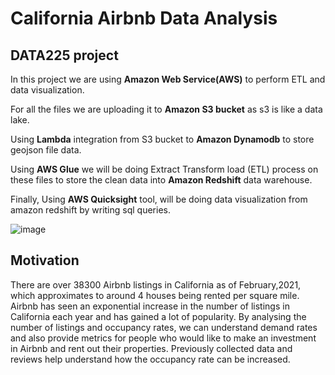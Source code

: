 #  California Airbnb Data Analysis

## DATA225 project

In this project we are using **Amazon Web Service(AWS)** to perform ETL and data visualization.

For all the files we are uploading it to **Amazon S3 bucket** as s3 is like a data lake.

Using **Lambda** integration from S3 bucket to **Amazon Dynamodb** to store geojson file data.

Using **AWS Glue** we will be doing Extract Transform load (ETL) process on these files to store the clean data into **Amazon Redshift** data warehouse.

Finally, Using **AWS Quicksight** tool, will be doing data visualization from amazon redshift by writing sql queries.

![image](https://user-images.githubusercontent.com/60303995/117523472-5fe3e900-af6d-11eb-87ce-f621c0e844c9.png)


## Motivation

There are over 38300 Airbnb listings in California as of February,2021, which approximates to around 4 houses being rented per square mile. Airbnb has seen an exponential increase in the number of listings in California each year and has gained a lot of popularity. By analysing the number of listings and occupancy rates, we can understand demand rates and also provide metrics for people who would like to make an investment in Airbnb and rent out their properties. Previously collected data and reviews help understand how the occupancy rate can be increased.



